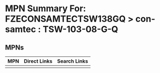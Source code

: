 



# MPN Summary For: FZECONSAMTECTSW138GQ > con-samtec : TSW-103-08-G-Q

## MPNs
  

|MPN|Direct Links|Search Links|
| :--- | :--- | :--- |
||||
